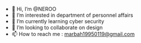 - 👋 Hi, I’m @NEROO
- 👀 I’m interested in department of personnel affairs
- 🌱 I’m currently learning cyber security 
- 💞️ I’m looking to collaborate on design 
- 📫 How to reach me : marbah19950119@gmail.com


